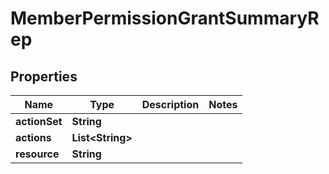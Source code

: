 

# MemberPermissionGrantSummaryRep


## Properties

| Name | Type | Description | Notes |
|------------ | ------------- | ------------- | -------------|
|**actionSet** | **String** |  |  |
|**actions** | **List&lt;String&gt;** |  |  |
|**resource** | **String** |  |  |



